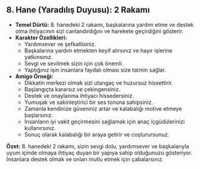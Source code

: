 ## 8. Hane (Yaradılış Duyusu): 2 Rakamı

* **Temel Dürtü:** 8. hanedeki 2 rakamı, başkalarına yardım etme ve destek olma ihtiyacının sizi canlandırdığını ve harekete geçirdiğini gösterir. 
* **Karakter Özellikleri:** 
    * Yardımsever ve şefkatlisiniz.
    * Başkalarına yardım etmekten keyif alırsınız ve hayır işlerine yatkınsınız.
    * Sevgi ve sevilmek sizin için çok önemli.
    * Yaptığınız işin insanlara faydalı olması size tatmin sağlar.
* **Amigo Örneği:**
    * Dikkatin merkezi olmak sizi utangaç ve huzursuz hissettirir. 
    * Başlangıçta kararsız ve çekingensiniz.
    * Destek ve onaylanma ihtiyacı hissedersiniz.
    * Yumuşak ve sakinleştirici bir ses tonuna sahipsiniz.
    * Zamanla kendinize güveniniz artar ve kalabalığı motive etmeye başlarsınız.
    * İnsanların iyi vakit geçirmesini sağlamak için anaç içgüdülerinizi kullanırsınız.
    * Sonuç olarak kalabalığı bir araya getirir ve coşturursunuz.

**Özet:** 8. hanedeki 2 rakamı, sizin sevgi dolu, yardımsever ve başkalarıyla uyum içinde olmaya ihtiyaç duyan bir yapıya sahip olduğunuzu gösteriyor. İnsanlara destek olmak ve onları mutlu etmek için çabalarsınız. 
